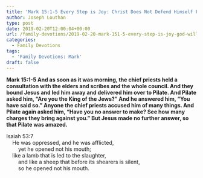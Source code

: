 ```yaml
---
title: 'Mark 15:1-5 Every Step is Joy: Christ Does Not Defend Himself For Us'
author: Joseph Louthan
type: post
date: 2019-02-20T12:00:04+00:00
url: /family-devotions/2019-02-20-mark-151-5-every-step-is-joy-god-will-be.md/
categories:
  - Family Devotions
tags:
  - 'Family Devotions: Mark'
draft: false
---
```


**Mark 15:1-5 And as soon as it was morning, the chief priests held a consultation with the elders and scribes and the whole council. And they bound Jesus and led him away and delivered him over to Pilate. And Pilate asked him, “Are you the King of the Jews?” And he answered him, “You have said so.” Anyone the chief priests accused him of many things. And Pilate again asked him, “Have you no answer to make? See how many charges they bring against you.” But Jesus made no further answer, so that Pilate was amazed.**

Isaiah 53:7  
    He was oppressed, and he was afflicted,  
        yet he opened not his mouth;  
    like a lamb that is led to the slaughter,  
        and like a sheep that before its shearers is silent,  
        so he opened not his mouth.